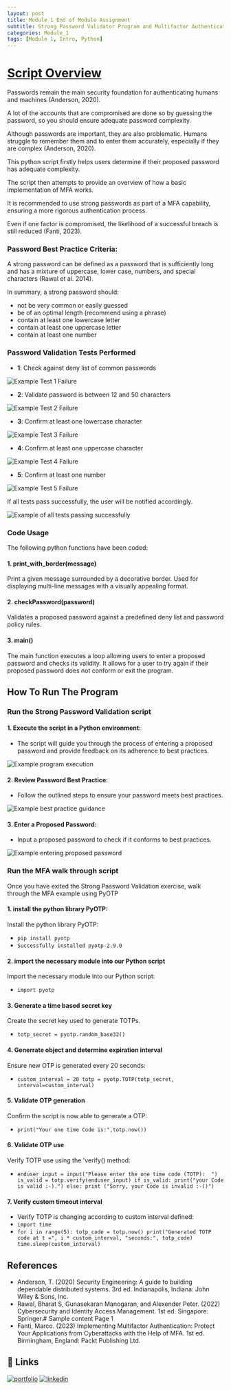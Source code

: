 ```yaml
---
layout: post
title: Module 1 End of Module Assignment
subtitle: Strong Password Validator Program and Multifactor Authentication (MFA) Overview 
categories: Module_1
tags: [Module 1, Intro, Python]
---
```


# [Script Overview](https://colab.research.google.com/drive/1J_dmcFiHOsuDTK3LyTPZSRVMuhs9K_Mh?usp=sharing)

Passwords remain the main security foundation for authenticating humans and machines (Anderson, 2020). 

A lot of the accounts that are compromised are done so by guessing the password, so you should ensure adequate password complexity. 
 
Although passwords are important, they are also problematic. Humans struggle to remember them and to enter them accurately, especially if they are complex (Anderson, 2020).  

This python script firstly helps users determine if their proposed password has adequate complexity. 

The script then attempts to provide an overview of how a basic implementation of MFA works.

It is recommended to use strong passwords as part of a MFA capability, ensuring a more rigorous authentication process. 

Even if one factor is compromised, the likelihood of a successful breach is still reduced (Fanti, 2023).

### Password Best Practice Criteria:

A strong password can be defined as a password that is sufficiently long and has a mixture of uppercase, lower case, numbers, and special characters (Rawal et al. 2014).

In summary, a strong password should:
 - not be very common or easily guessed
 - be of an optimal length (recommend using a phrase)
 - contain at least one lowercase letter
 - contain at least one uppercase letter
 - contain at least one number

### Password Validation Tests Performed

- **1**: Check against deny list of common passwords

![Example Test 1 Failure](/Modules/1/img/Test1.png)

- **2**: Validate password is between 12 and 50 characters

![Example Test 2 Failure](/Modules/1/img/Test2.png)

- **3**: Confirm at least one lowercase character

![Example Test 3 Failure](/Modules/1/img/Test3.png)

- **4**: Confirm at least one uppercase character

![Example Test 4 Failure](/Modules/1/img/Test4.png)

- **5**: Confirm at least one number

![Example Test 5 Failure](/Modules/1/img/Test5.png)

If all tests pass successfully, the user will be notified accordingly.

![Example of all tests passing successfully](/Modules/1/img/AllTestsPassed.png)

### Code Usage

The following python functions have been coded:

#### 1. print_with_border(message)
Print a given message surrounded by a decorative border.
Used for displaying multi-line messages with a visually appealing format.

#### 2. checkPassword(password)
Validates a proposed password against a predefined deny list and password policy rules.

#### 3. main()
The main function executes a loop allowing users to enter a proposed password and checks its validity. It allows for a user to try again if their proposed password does not conform or exit the program.

## How To Run The Program

### Run the Strong Password Validation script

#### 1. Execute the script in a Python environment:
 - The script will guide you through the process of entering a proposed password and provide feedback on its adherence to best practices.

 ![Example program execution](/Modules/1/img/GetStarted.png)

#### 2. Review Password Best Practice:
 - Follow the outlined steps to ensure your password meets best practices.

 ![Example best practice guidance](/Modules/1/img/StrongPasswordGuideance.png)

#### 3. Enter a Proposed Password:
 - Input a proposed password to check if it conforms to best practices.

 ![Example entering proposed password](/Modules/1/img/GetStarted.png)

 ### Run the MFA walk through script
 Once you have exited the Strong Password Validation exercise, walk through the MFA example using PyOTP

#### 1. install the python library PyOTP:
Install the python library PyOTP:
 - `pip install pyotp`
 - `Successfully installed pyotp-2.9.0`

#### 2. import the necessary module into our Python script
Import the necessary module into our Python script:
 - `import pyotp`

#### 3. Generate a time based secret key
Create the secret key used to generate TOTPs.
- `totp_secret = pyotp.random_base32()`

#### 4. Generrate object and determine expiration interval
Ensure new OTP is generated every 20 seconds:
- `custom_interval = 20
  totp = pyotp.TOTP(totp_secret, interval=custom_interval)`

#### 5. Validate OTP generation
Confirm the script is now able to generate a OTP:
- `print("Your one time Code is:",totp.now())`

#### 6. Validate OTP use 
Verify TOTP use using the 'verify() method:
- `enduser_input = input("Please enter the one time code (TOTP):  ")
is_valid = totp.verify(enduser_input)
if is_valid:
    print("your Code is valid :-).")
else:
    print ("Sorry, your Code is invalid :-()")`

#### 7. Verify custom timeout interval
- Verify TOTP is changing according to custom interval defined:
- `import time`
- `for i in range(5):
    totp_code = totp.now()
    print("Generated TOTP code at t =", i * custom_interval, "seconds:", totp_code)
    time.sleep(custom_interval)`


## References
- Anderson, T. (2020) Security Engineering: A guide to building dependable distributed systems. 3rd ed. Indianapolis, Indiana: John Wiley & Sons, Inc.
- Rawal, Bharat S, Gunasekaran Manogaran, and Alexender Peter. (2022) Cybersecurity and Identity Access Management. 1st ed. Singapore: Springer.# Sample content Page 1
- Fanti, Marco. (2023) Implementing Multifactor Authentication: Protect Your Applications from Cyberattacks with the Help of MFA. 1st ed. Birmingham, England: Packt Publishing Ltd.

  
## 🔗 Links
[![portfolio](https://img.shields.io/badge/my_portfolio-000?style=for-the-badge&logo=ko-fi&logoColor=white)](https://cn23070.github.io/)
[![linkedin](https://img.shields.io/badge/linkedin-0A66C2?style=for-the-badge&logo=linkedin&logoColor=white)](https://www.linkedin.com/in/craig-norris-3b787610/)
